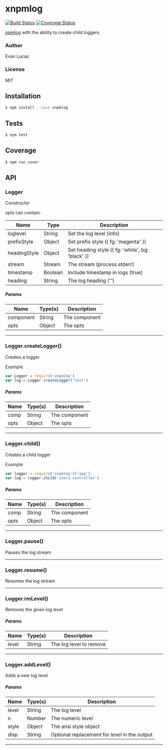 # xnpmlog

[![Build Status](https://travis-ci.org/evanlucas/xnpmlog.svg)](https://travis-ci.org/evanlucas/xnpmlog)
[![Coverage Status](http://coveralls.io/repos/evanlucas/xnpmlog/badge.svg?branch=master&service=github)](http://coveralls.io/github/evanlucas/xnpmlog?branch=master)

[npmlog](https://github.com/npm/npmlog) with the ability to create child loggers

### Author
Evan Lucas

### License
MIT

## Installation
```bash
$ npm install --save xnpmlog
```

## Tests
```bash
$ npm test
```

## Coverage
```bash
$ npm run cover
```

## API

### Logger

Constructor

_opts_ can contain:

| Name | Type | Description |
| ---- | ---- | ----------- |
| loglevel | String | Set the log level (info) |
| prefixStyle | Object | Set prefix style ({ fg: 'magenta' }) |
| headingStyle | Object | Set heading style ({ fg: 'white', bg: 'black' }) |
| stream | Stream | The stream (process.stderr) |
| timestamp | Boolean | Include timestamp in logs (true) |
| heading | String | The log heading ('') |

##### Params
| Name | Type(s) | Description |
| ---- | ------- | ----------- |
| component | String | The component |
| opts | Object | The opts |


***

### Logger.createLogger()

Creates a logger

Example

```js
var Logger = require('xnpmlog')
var log = Logger.createLogger('test')
```

##### Params
| Name | Type(s) | Description |
| ---- | ------- | ----------- |
| comp | String | The component |
| opts | Object | The opts |


***

### Logger.child()

Creates a child logger

Example

```js
var logger = require('xnpmlog')('app')
var log = logger.child('users-controller')
```

##### Params
| Name | Type(s) | Description |
| ---- | ------- | ----------- |
| comp | String | The component |
| opts | Object | The opts |


***

### Logger.pause()

Pauses the log stream



***

### Logger.resume()

Resumes the log stream



***

### Logger.rmLevel()

Removes the given log _level_

##### Params
| Name | Type(s) | Description |
| ---- | ------- | ----------- |
| level | String | The log level to remove |


***

### Logger.addLevel()

Adds a new log level

##### Params
| Name | Type(s) | Description |
| ---- | ------- | ----------- |
| level | String | The log level |
| n | Number | The numeric level |
| style | Object | The ansi style object |
| disp | String | Optional replacement for _level_ in the output |


***
